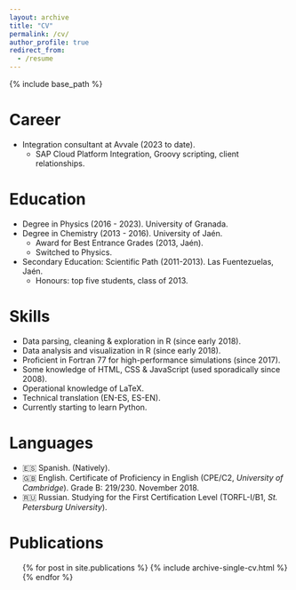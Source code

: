 ```yaml
---
layout: archive
title: "CV"
permalink: /cv/
author_profile: true
redirect_from:
  - /resume
---
```


{% include base_path %}

Career
======
* Integration consultant at Avvale (2023 to date).
  * SAP Cloud Platform Integration, Groovy scripting, client relationships.

Education
======
* Degree in Physics (2016 - 2023). University of Granada.
* Degree in Chemistry (2013 - 2016). University of Jaén.
  * Award for Best Entrance Grades (2013, Jaén).
  * Switched to Physics.
* Secondary Education: Scientific Path (2011-2013). Las Fuentezuelas, Jaén.
  * Honours: top five students, class of 2013.

  
Skills
======
* Data parsing, cleaning & exploration in R (since early 2018).
* Data analysis and visualization in R (since early 2018).
* Proficient in Fortran 77 for high-performance simulations (since 2017).
* Some knowledge of HTML, CSS & JavaScript (used sporadically since 2008).
* Operational knowledge of LaTeX.
* Technical translation (EN-ES, ES-EN).
* Currently starting to learn Python.

Languages
======
* 🇪🇸 Spanish. (Natively).
* 🇬🇧 English. Certificate of Proficiency in English (CPE/C2, *University of Cambridge*). Grade B: 219/230. November 2018.
* 🇷🇺 Russian. Studying for the First Certification Level (TORFL-I/B1, *St. Petersburg University*).

Publications
======
  <ul>{% for post in site.publications %}
    {% include archive-single-cv.html %}
  {% endfor %}</ul>
